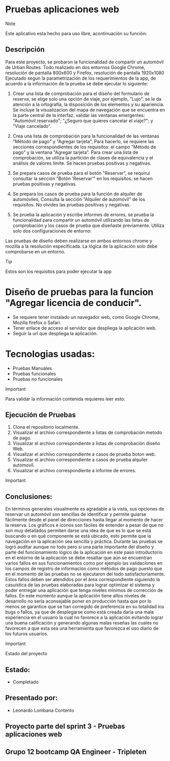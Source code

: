 # Pruebas aplicaciones web
> [!NOTE]
> Este aplicativo esta hecho para uso libre, acontinuación su función:

## Descripción
Para este proyecto, se probaron la funcionalidad de compartir un automóvil de Urban Routes. Todo realizado en dos entornos Google Chrome, resolución de pantalla 800x600 y  Firefox, resolución de pantalla 1920x1080
Ejecutado segun la parametrización de los requerimientos de la app, de acuerdo a la información de la prueba se debe ejecutar lo siguiente:

1. Crear una lista de comprobación para el diseño del formulario de reserva, se elige solo una opción de viaje, por ejemplo, "Lujo". se le da atención a la ortografía, la disposición de los elementos y su apariencia. Se incluye la visualizacion del mapa de navegación que se encuentra en la parte central de la interfaz. validar las ventanas emergentes: "Automóvil reservado"; "¿Seguro que quieres cancelar el viaje?"; y "Viaje cancelado".

2. Crea una lista de comprobación para la funcionalidad de las ventanas "Método de pago" y "Agregar tarjeta", Para hacerlo, se requiere las secciones correspondientes de los requisitos: el campo "Método de pago" y la ventana "Agregar tarjeta". Para crear una lista de comprobación, se utiliza la partición de clases de equivalencia y el análisis de valores límite. Se hacen pruebas positivas y negativas. 

3. Se prepara casos de prueba para el botón "Reservar", se requirui consultar la sección "Botón 'Reservar'" en los requisitos. se hacen pruebas positivas y negativas.

4. Se prepara los casos de prueba para la función de alquiler de automóviles, Consulta la sección "Alquiler de automóvil" de los requisitos. No olvides las pruebas positivas y negativas.

5. Se prueba la aplicación y escribe informes de errores, se prueba la funcionalidad para compartir un automóvil utilizando las listas de comprobación y los casos de prueba que diseñaste previamente. Utiliza solo dos configuraciones de entorno:

Las pruebas de diseño deben realizarse en ambos entornos chrome y mozilla a la resolución especificada. La lógica de la aplicación solo debe comprobarse en un entorno.

> [!TIP]
> Estos son los requisitos para poder ejecutar la app

# Diseño de pruebas para la funcion "Agregar licencia de conducir".
- Se requiere tener instalado un navegador web, como Google Chrome, Mozilla firefox o Safari.
- Tener enlace de acceso al servidor que despliega la aplicación web.
- Seguir la url que despliega la aplicación.

# Tecnologias usadas:
- Pruebas Manuales
- Pruebas funcionales
- Pruebas no funcionales

> [!IMPORTANT]
> Para validar la información contenida requieres leer esto:

## Ejecución de Pruebas 
1. Clona el repositorio localmente.
2. Visualizar el archivo correspondiente a listas de comprobación metodo de pago.
4. Visualizar el archivo correspondiente a listas de comprobación diseño Web.
5. Visualizar el archivo correspondiente a casos de prueba boton web.
6. Visualizar el archivo correspondiente a casos de prueba alquiler automovil.
7. Visualizar el archivo correspondiente a informe de errores.

> [!IMPORTANT]
> 
## Conclusiones:
En términos generales visualmente es agradable a la vista, sus opciones de reservar un automóvil son sencillas de identificar y permite guiarse fácilmente desde el panel de direcciones hasta llegar al momento de hacer la reserva.
Los gráficos e iconos son fáciles de entender a pesar de que no son muy detallados permiten darse una idea de que es lo que se está buscando o en qué componente se está ubicado, esto permite que la navegación en la aplicación sea sencilla y práctica.
Durante las pruebas se logró auditar aunque no todo pero si una parte importante del diseño y parte del funcionamiento lógico de la aplicación en este paso introductorio en el entorno de la aplicación se debe resaltar que aún se encuentran varios fallos en sus funcionamientos como por ejemplo las validaciones en los campos de registro de información como mètodos de pago puesto que en el momento de las pruebas no se ejecutaron del todo satisfactoriamente.
Estos fallos deben ser atendidos por el área correspondiente siguiendo la casuística de las pruebas elaboradas para lograr optimizar el sistema y poder entregar una aplicación que tenga niveles mínimos de corrección de fallos.
En este momento aunque la aplicación tiene altos niveles de desarrollo no sería aconsejable poner en producción hasta que por lo menos se garantice que se han corregido de preferencia en su totalidad los bugs o fallos, ya que de desplegarse como está creada daría una mala experiencia en el usuario la cual no favorece a la aplicación evitando lograr una buena calificación y generando algunas malas reseñas las cuales no favorecen a que esta sea una herramienta que favorezca el uso diario de los futuros usuarios.

> [!IMPORTANT]
> Estado del proyecto

## Estado:
- Completado

## Presentado por:
- Leonardo Lombana Contento

## Proyecto parte del sprint 3 - Pruebas aplicaciones web
## Grupo 12 bootcamp QA Engineer - Tripleten
